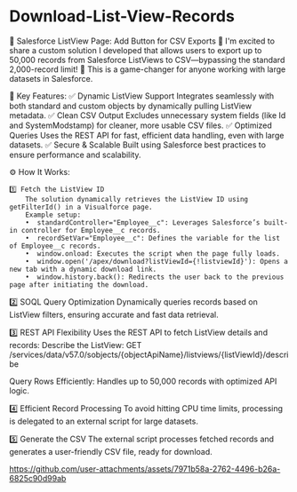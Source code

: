 # Download-List-View-Records

🌟 Salesforce ListView Page: Add Button for CSV Exports 🌟
I'm excited to share a custom solution I developed that allows users to export up to 50,000 records from Salesforce 
ListViews to CSV—bypassing the standard 2,000-record limit! 🚀
 This is a game-changer for anyone working with large datasets in Salesforce.
 
🔑 Key Features:
     ✅ Dynamic ListView Support
     Integrates seamlessly with both standard and custom objects by dynamically pulling ListView metadata.
     ✅ Clean CSV Output
     Excludes unnecessary system fields (like Id and SystemModstamp) for cleaner, more usable CSV files.
     ✅ Optimized Queries
     Uses the REST API for fast, efficient data handling, even with large datasets.
     ✅ Secure & Scalable
     Built using Salesforce best practices to ensure performance and scalability.

⚙️ How It Works:
    
    1️⃣ Fetch the ListView ID
        The solution dynamically retrieves the ListView ID using getFilterId() in a Visualforce page.
        Example setup:
        •  standardController="Employee__c": Leverages Salesforce’s built-in controller for Employee__c records.
        •  recordSetVar="Employee__c": Defines the variable for the list of Employee__c records.
        •  window.onload: Executes the script when the page fully loads.
        •  window.open('/apex/download?listViewId={!listviewId}'): Opens a new tab with a dynamic download link.
        •  window.history.back(): Redirects the user back to the previous page after initiating the download.

2️⃣ SOQL Query Optimization
Dynamically queries records based on ListView filters, ensuring accurate and fast data retrieval.

3️⃣ REST API Flexibility
Uses the REST API to fetch ListView details and records:
Describe the ListView:
GET /services/data/v57.0/sobjects/{objectApiName}/listviews/{listViewId}/describe

Query Rows Efficiently:
Handles up to 50,000 records with optimized API logic.

4️⃣ Efficient Record Processing
To avoid hitting CPU time limits, processing is delegated to an external script for large datasets.

5️⃣ Generate the CSV
The external script processes fetched records and generates a user-friendly CSV file, ready for download.


https://github.com/user-attachments/assets/7971b58a-2762-4496-b26a-6825c90d99ab

